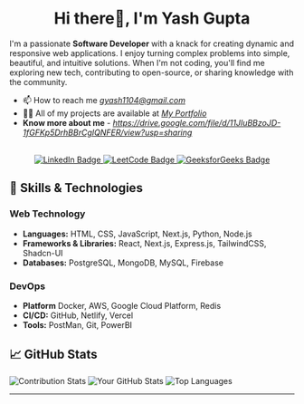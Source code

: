 
<h1 align="center">Hi there👋, I'm Yash Gupta</h1>

I'm a passionate **Software Developer** with a knack for creating dynamic and responsive web applications. I enjoy turning complex problems into simple, beautiful, and intuitive solutions. When I'm not coding, you'll find me exploring new tech, contributing to open-source, or sharing knowledge with the community.

 - 📫 How to reach me *gyash1104@gmail.com*
 - 👨‍💻 All of my projects are available at *[My Portfolio](https://portfolio-gamma-seven-42.vercel.app/)*
 -  **Know more about me** -  *https://drive.google.com/file/d/11JIuBBzoJD-1fGFKp5DrhBBrCgIQNFER/view?usp=sharing*

<br>
    
 <div id="badges" align="center">
  <a href="https://www.linkedin.com/in/yash-gupta-1a137b223"">
    <img src="https://img.shields.io/badge/LinkedIn-blue?style=for-the-badge&logo=linkedin&logoColor=white" alt="LinkedIn Badge"/>
  </a>
  
  <a href="https://leetcode.com/u/yash_leetcode04//">
    <img src="https://img.shields.io/badge/LeetCode-orange?style=for-the-badge&logo=leetcode&logoColor=white" alt="LeetCode Badge"/>
</a>

 <a href="https://www.geeksforgeeks.org/user/yashcode40/">
    <img src="https://img.shields.io/badge/GeeksforGeeks-9B59B6?style=for-the-badge&logo=GeeksforGeeks&logoColor=white"  alt="GeeksforGeeks Badge"/>
</a>


</div>

## 🚀 Skills & Technologies

### Web Technology
- **Languages:** HTML, CSS, JavaScript, Next.js, Python, Node.js 
- **Frameworks & Libraries:** React, Next.js, Express.js, TailwindCSS, Shadcn-UI
-  **Databases:** PostgreSQL, MongoDB, MySQL, Firebase

###  DevOps
- **Platform** Docker, AWS, Google Cloud Platform, Redis
- **CI/CD:** GitHub, Netlify, Vercel 
- **Tools:** PostMan, Git, PowerBI 

## 📈 GitHub Stats
![Contribution Stats](https://github-readme-streak-stats.herokuapp.com/?user=yash-1104github&theme=radical)
![Your GitHub Stats](https://github-readme-stats.vercel.app/api?username=yash-1104github&show_icons=true&theme=radical) 
![Top Languages](https://github-readme-stats.vercel.app/api/top-langs/?username=yash-1104github&layout=compact&theme=radical)


---

